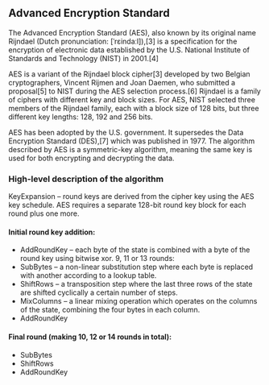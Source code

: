 ## Advanced Encryption Standard
The Advanced Encryption Standard (AES), also known by its original name Rijndael (Dutch pronunciation: [ˈrɛindaːl]),[3] is a specification for the encryption of electronic data established by the U.S. National Institute of Standards and Technology (NIST) in 2001.[4]

AES is a variant of the Rijndael block cipher[3] developed by two Belgian cryptographers, Vincent Rijmen and Joan Daemen, who submitted a proposal[5] to NIST during the AES selection process.[6] Rijndael is a family of ciphers with different key and block sizes. For AES, NIST selected three members of the Rijndael family, each with a block size of 128 bits, but three different key lengths: 128, 192 and 256 bits.

AES has been adopted by the U.S. government. It supersedes the Data Encryption Standard (DES),[7] which was published in 1977. The algorithm described by AES is a symmetric-key algorithm, meaning the same key is used for both encrypting and decrypting the data. 

### High-level description of the algorithm

KeyExpansion – round keys are derived from the cipher key using the AES key schedule. AES requires a separate 128-bit round key block for each round plus one more.

#### Initial round key addition:
- AddRoundKey – each byte of the state is combined with a byte of the round key using bitwise xor.
9, 11 or 13 rounds:
- SubBytes – a non-linear substitution step where each byte is replaced with another according to a lookup table.
- ShiftRows – a transposition step where the last three rows of the state are shifted cyclically a certain number of steps.
- MixColumns – a linear mixing operation which operates on the columns of the state, combining the four bytes in each column.
- AddRoundKey

#### Final round (making 10, 12 or 14 rounds in total):
- SubBytes
- ShiftRows
- AddRoundKey
